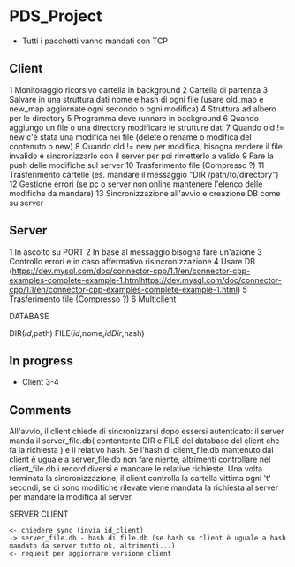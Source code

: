 # PDS_Project
- Tutti i pacchetti vanno mandati con TCP

## Client
1 Monitoraggio ricorsivo cartella in background
2 Cartella di partenza
3 Salvare in una struttura dati nome e hash di ogni file (usare old_map e new_map aggiornate ogni secondo o ogni modifica)
4 Struttura ad albero per le directory
5 Programma deve runnare in background
6 Quando aggiungo un file o una directory modificare le strutture dati
7 Quando old != new c'è stata una modifica nei file (delete o rename o modifica del contenuto o new)
8 Quando old != new per modifica, bisogna rendere il file invalido e sincronizzarlo con il server per poi rimetterlo a valido
9 Fare la push delle modifiche sul server
10 Trasferimento file (Compresso ?)
11 Trasferimento cartelle (es. mandare il messaggio "DIR /path/to/directory")
12 Gestione errori (se pc o server non online mantenere l'elenco delle modifiche da mandare)
13 Sincronizzazione all'avvio e creazione DB come su server

## Server
1 In ascolto su PORT
2 In base al messaggio bisogna fare un'azione
3 Controllo errori e in caso affermativo risincronizzazione
4 Usare DB (https://dev.mysql.com/doc/connector-cpp/1.1/en/connector-cpp-examples-complete-example-1.htmlhttps://dev.mysql.com/doc/connector-cpp/1.1/en/connector-cpp-examples-complete-example-1.html)
5 Trasferimento file (Compresso ?)
6 Multiclient

DATABASE

DIR(_id_,path)
FILE(_id_,nome,_idDir_,hash)

## In progress
- Client 3-4

## Comments
All'avvio, il client chiede di sincronizzarsi dopo essersi autenticato: il server manda il server_file.db( contentente DIR e FILE del database del client che fa la richiesta ) e il relativo hash. Se l'hash di client_file.db mantenuto dal client è uguale a server_file.db non fare niente, altrimenti controllare nel client_file.db i record diversi e mandare le relative richieste.
Una volta terminata la sincronizzazione, il client controlla la cartella vittima ogni 't' secondi, se ci sono modifiche rilevate viene mandata la richiesta al server per mandare la modifica al server. 

SERVER                     CLIENT

    
    <- chiedere sync (invia id_client)
    -> server_file.db - hash di file.db (se hash su client è uguale a hash mandato da server tutto ok, altrimenti...)
    <- request per aggiornare versione client
